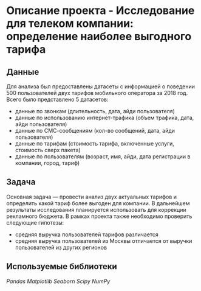 # Описание проекта - Исследование для телеком компании: определение наиболее выгодного тарифа

## Данные

Для анализа был предоставлены датасеты c информацией о поведении 500 пользователей двух тарифов мобильного оператора за 2018 год. Всего было представлено 5 датасетов:
- данные по звонкам (длительность, дата, айди пользователя)
- данные по использованию интернет-трафика (объем трафика, дата, айди пользователя)
- данные по СМС-сообщениям (кол-во сообщений, дата, айди пользователя)
- данные по тарифам (стоимость тарифа, включенные услуги, стоимость сверх пакета)
- данные по пользователям (возраст, имя, айди, дата регистрации в компании, город, тариф)

## Задача

Основная задача  — провести анализ двух актуальных тарифов и определить какой тариф более выгоден для компании. В дальнейшем результаты исследования планируется 
использовать для коррекции рекламного бюджета. В рамках проекта также необходимо проверить следующие гипотезы:
- средняя выручка пользователей тарифов различается
- средняя выручка пользователей из Москвы отличается от выручки пользователей из других регионов

## Используемые библиотеки
*Pandas*
*Matplotlib*
*Seaborn*
*Scipy*
*NumPy*
